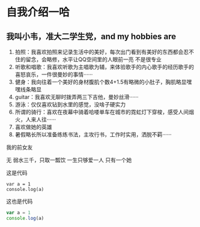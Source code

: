 # 自我介绍一哈


## 我叫小韦，准大二学生党，and my hobbies are

1. 拍照：我喜欢拍照来记录生活中的美好，每次出门看到有美好的东西都会忍不住的留念，会略修，水平让QQ空间里的人眼前一亮
不是很专业
2. 听歌和唱歌：我喜欢听歌为主唱歌为辅，来体验歌手的内心歌手的经历歌手的喜怒哀乐，一件很曼妙的事情······
3. 健身：我向往着一个美好的身材腹肌个数4+1.5有略微的小肚子，胸肌略显嘿嘿线条略显
4. guitar：我喜欢无聊时拨弄两三下吉他，曼妙丝滑······
5. 游泳：仅仅喜欢钻到水里的感觉，没啥子硬实力
6. 所谓的骑行：喜欢在夜幕中骑着哈喽单车在城市的霓虹灯下穿梭，感受人间烟火，人来人往······
7. 喜欢做她的英雄
8. 暑假略长所以准备练练书法，主攻行书，工作时实用，洒脱不羁······


我的前女友

无
弱水三千，只取一瓢饮
一生只够爱一人
只有一个她


这是代码

    var a = 1
    console.log(a)

这也是代码
```javascript
var a = 1
console.log(a)
```
